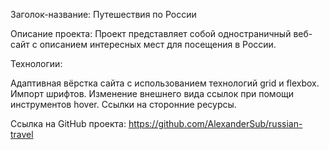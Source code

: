 Заголок-название: Путешествия по России

Описание проекта: Проект представляет собой одностраничный веб-сайт
с описанием интересных мест для посещения в России.

Технологии:

Адаптивная вёрстка сайта с использованием технологий grid и flexbox.
Импорт шрифтов.
Изменение внешнего вида ссылок при помощи инструментов hover.
Ссылки на сторонние ресурсы.

Ссылка на GitHub проекта: https://github.com/AlexanderSub/russian-travel
